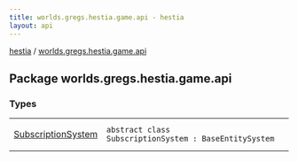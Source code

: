 ```yaml
---
title: worlds.gregs.hestia.game.api - hestia
layout: api
---
```


<div class='api-docs-breadcrumbs'><a href="../index.html">hestia</a> / <a href="./index.html">worlds.gregs.hestia.game.api</a></div>

## Package worlds.gregs.hestia.game.api

### Types

<table class="api-docs-table">
<tbody>
<tr>
<td markdown="1">

<a href="-subscription-system/index.html">SubscriptionSystem</a>


</td>
<td markdown="1">
<div class="signature"><code><span class="keyword">abstract</span> <span class="keyword">class </span><span class="identifier">SubscriptionSystem</span>&nbsp;<span class="symbol">:</span>&nbsp;<span class="identifier">BaseEntitySystem</span></code></div>

</td>
</tr>
</tbody>
</table>
